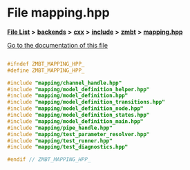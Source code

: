 

# File mapping.hpp

[**File List**](files.md) **>** [**backends**](dir_e0e3bad64fbfd08934d555b945409197.md) **>** [**cxx**](dir_2a0640ff8f8d193383b3226ce9e70e40.md) **>** [**include**](dir_33cabc3ab2bb40d6ea24a24cae2f30b8.md) **>** [**zmbt**](dir_2115e3e51895e4107b806d6d2319263e.md) **>** [**mapping.hpp**](mapping_8hpp.md)

[Go to the documentation of this file](mapping_8hpp.md)


```C++

#ifndef ZMBT_MAPPING_HPP_
#define ZMBT_MAPPING_HPP_

#include "mapping/channel_handle.hpp"
#include "mapping/model_definition_helper.hpp"
#include "mapping/model_definition.hpp"
#include "mapping/model_definition_transitions.hpp"
#include "mapping/model_definition_node.hpp"
#include "mapping/model_definition_states.hpp"
#include "mapping/model_definition_main.hpp"
#include "mapping/pipe_handle.hpp"
#include "mapping/test_parameter_resolver.hpp"
#include "mapping/test_runner.hpp"
#include "mapping/test_diagnostics.hpp"

#endif // ZMBT_MAPPING_HPP_
```


